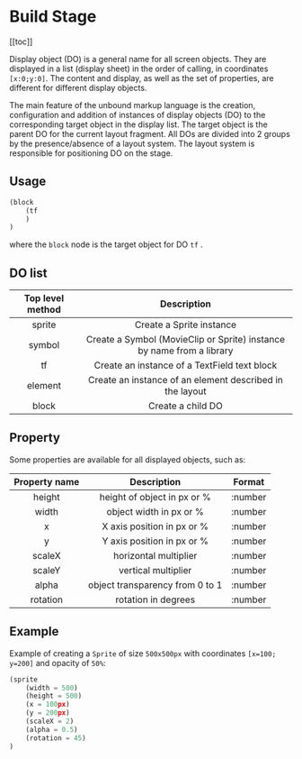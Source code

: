 # Build Stage

[[toc]]

Display object (DO) is a general name for all screen objects. They are displayed in a list (display sheet) in the order of calling, in coordinates `[x:0;y:0]`. The content and display, as well as the set of properties, are different for different display objects.

The main feature of the unbound markup language is the creation, configuration and addition of instances of display objects (DO) to the corresponding target object in the display list. The target object is the parent DO for the current layout fragment. All DOs are divided into 2 groups by the presence/absence of a layout system. The layout system is responsible for positioning DO on the stage.

## Usage

```python
(block
    (tf
    )
)
```

where the `block` node is the target object for DO `tf` .

## DO list

| Top level method | Description |
| :--------------: | :---------: |
| sprite | Create a Sprite instance |
| symbol | Create a Symbol (MovieClip or Sprite) instance by name from a library |
| tf | Create an instance of a TextField text block |
| element | Create an instance of an element described in the layout |
| block | Create a child DO |

## Property

Some properties are available for all displayed objects, such as:

| Property name | Description | Format |
| :-----------: | :---------: | :----: |
| height | height of object in px or % | :number |
| width | object width in px or % | :number |
| x | X axis position in px or % | :number |
| y | Y axis position in px or % | :number |
| scaleX | horizontal multiplier | :number |
| scaleY | vertical multiplier | :number |
| alpha | object transparency from 0 to 1 | :number |
| rotation | rotation in degrees | :number |

## Example

Example of creating a `Sprite` of size `500x500px` with coordinates `[x=100; y=200]` and opacity of `50%`:

```python
(sprite
    (width = 500)
    (height = 500)
    (x = 100px)
    (y = 200px)
    (scaleX = 2)
    (alpha = 0.5)
    (rotation = 45)
)
```
